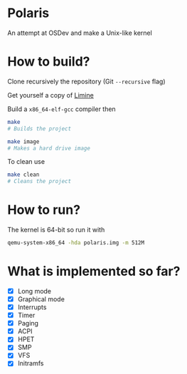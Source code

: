 # Polaris
An attempt at OSDev and make a Unix-like kernel
# How to build?
Clone recursively the repository (Git `--recursive` flag)

Get yourself a copy of [Limine](https://github.com/limine-bootloader/limine/tree/v2.0-branch-binary)

Build a `x86_64-elf-gcc` compiler then

```sh
make
# Builds the project

make image
# Makes a hard drive image
```

To clean use
```sh
make clean
# Cleans the project
```
# How to run?
The kernel is 64-bit so run it with
```sh
qemu-system-x86_64 -hda polaris.img -m 512M
```
# What is implemented so far?
- [x] Long mode
- [x] Graphical mode
- [x] Interrupts
- [x] Timer
- [x] Paging
- [x] ACPI
- [x] HPET
- [x] SMP
- [x] VFS
- [x] Initramfs
